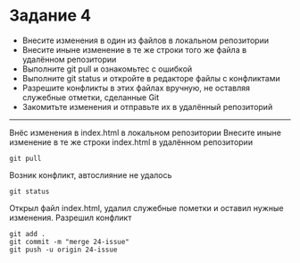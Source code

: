 # Задание 4

* Внесите изменения в один из файлов в локальном репозитории
* Внесите иныне изменение в те же строки того же файла в удалённом репозитории
* Выполните git pull и ознакомьтес с ошибкой
* Выполните git status и откройте в редакторе файлы с конфликтами
* Разрешите конфликты в этих файлах вручную, не оставляя служебные отметки, сделанные Git
* Закомитьте изменения и отправьте их в удалённый репозиторий

---

Внёс изменения в index.html в локальном репозитории
Внесите иныне изменение в те же строки index.html в удалённом репозитории
```
git pull
```
Возник конфликт, автослияние не удалось
```
git status
```
Открыл файл index.html, удалил служебные пометки и оставил нужные изменения. Разрешил конфликт
```
git add .
git commit -m "merge 24-issue"
git push -u origin 24-issue
```